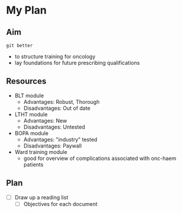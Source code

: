 # My Plan

## Aim

```
git better
```
- to structure training for oncology
- lay foundations for future prescribing qualifications

## Resources
- BLT module
    - Advantages: Robust, Thorough
    - Disadvantages: Out of date
- LTHT module
    - Advantages: New
    - Disadvantages: Untested
- BOPA module
    - Advantages: "industry" tested
    - Disadvantages: Paywall
- Ward training module
    - good for overview of complications associated with onc-haem patients

## Plan
- [ ] Draw up a reading list
    - [ ] Objectives for each document
